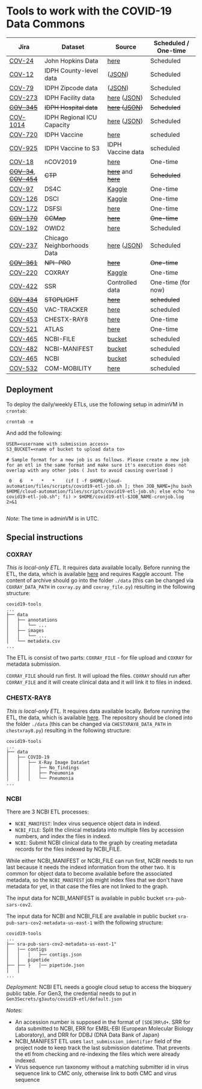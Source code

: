 # Tools to work with the COVID-19 Data Commons

| Jira | Dataset | Source | Scheduled / One-time |
| --- | --- | --- | --- |
| [COV-24][cov-24] | John Hopkins Data | [here][jhu] | Scheduled |
| [COV-12][cov-12] | IDPH County-level data | ([JSON][idph-county-json]) | Scheduled |
| [COV-79][cov-79] | IDPH Zipcode data| ([JSON][idph-zipcode-json]) | Scheduled |
| [COV-273][cov-273] | IDPH Facility data | [here][idph-facility] ([JSON][idph-facility-json]) | Scheduled |
| ~~[COV-345][cov-345]~~ | ~~IDPH Hospital data~~ | ~~[here][idph-hospital] ([JSON][idph-hospital-json])~~ | ~~Scheduled~~ |
| [COV-1014][cov-1014] | IDPH Regional ICU Capacity | [here][idph-regional-icu-cap] ([JSON][idph-regional-icu-cap-json]) | Scheduled |
| [COV-720][cov-720] | IDPH Vaccine | [here][covid-19-vaccine-administration-data] | scheduled|
| [COV-925][cov-925] | IDPH Vaccine to S3 | IDPH Vaccine data | scheduled|
| [COV-18][cov-18] | nCOV2019 | [here][ncov2019] | One-time |
| ~~[COV-34][cov-34]~~, ~~[COV-454][cov-454]~~ | ~~CTP~~ | ~~[here][ctp]~~ and ~~[here][race]~~ | ~~Scheduled~~ |
| [COV-97][cov-97] | DS4C | [Kaggle][ds4c] | One-time |
| [COV-126][cov-126] | DSCI | [Kaggle][dsci] | One-time |
| [COV-172][cov-172] | DSFSI | [here][dsfsi] | One-time |
| ~~[COV-170][cov-170]~~ | ~~CCMap~~ | ~~[here][ccmap]~~ | ~~One-time~~|
| [COV-192][cov-192] | OWID2 | [here][owid] | Scheduled |
| [COV-237][cov-237] | Chicago Neighborhoods Data | [here][chi-nbhd] ([JSON][chi-nbhd-json]) | Scheduled |
| ~~[COV-361][cov-361]~~ | ~~NPI-PRO~~ | ~~[here][npi-pro]~~ | ~~One-time~~|
| [COV-220][cov-220] | COXRAY | [Kaggle][coxray] | One-time |
| [COV-422][cov-422] | SSR | Controlled data | One-time (for now) |
| ~~[COV-434][cov-434]~~ | ~~STOPLIGHT~~ | ~~[here][stoplight]~~ | ~~scheduled~~|
| [COV-450][cov-422] | VAC-TRACKER | [here][vac-tracker] | scheduled |
| [COV-453][cov-453] | CHESTX-RAY8 | [here][chestxray8] | One-time |
| [COV-521][cov-521] | ATLAS | [here][atlas] | One-time |
| [COV-465][cov-465] | NCBI-FILE | [bucket][ncbi-bucket] | scheduled|
| [COV-482][cov-482] | NCBI-MANIFEST | [bucket][ncbi-bucket] | scheduled|
| [COV-465][cov-465] | NCBI | [bucket][ncbi-bucket] | scheduled|
| [COV-532][cov-532] | COM-MOBILITY | [here](com-mobility) | scheduled|


## Deployment

To deploy the daily/weekly ETLs, use the following setup in adminVM in `crontab`:
```
crontab -e
```

And add the following:

```
USER=<username with submission access>
S3_BUCKET=<name of bucket to upload data to>

# Sample format for a new job is as follows. Please create a new job for an etl in the same format and make sure it's execution does not overlap with any other jobs ( Just to avoid causing overload )

 0   6   *   *   *    (if [ -f $HOME/cloud-automation/files/scripts/covid19-etl-job.sh ]; then JOB_NAME=jhu bash $HOME/cloud-automation/files/scripts/covid19-etl-job.sh; else echo "no covid19-etl-job.sh"; fi) > $HOME/covid19-etl-$JOB_NAME-cronjob.log 2>&1


```

*Note*: The time in adminVM is in UTC.

## Special instructions

### COXRAY

*This is local-only ETL.*
It requires data available locally.
Before running the ETL, the data, which is available [here](https://www.kaggle.com/bachrr/covid-chest-xray) and requires Kaggle account.
The content of archive should go into the folder `./data` (this can be changed via `COXRAY_DATA_PATH` in `coxray.py` and `coxray_file.py`) resulting in the following structure:

```
covid19-tools
...
├── data
│   ├── annotations
│   │   └── ...
│   ├── images
│   │   └── ...
│   └── metadata.csv
...
```

The ETL is consist of two parts: `COXRAY_FILE` - for file upload and `COXRAY` for metadata submission.

`COXRAY_FILE` should run first. It will upload the files.
`COXRAY` should run after `COXRAY_FILE` and it will create clinical data and it will link it to files in indexd.

### CHESTX-RAY8

*This is local-only ETL.*
It requires data available locally.
Before running the ETL, the data, which is available [here][chestxray8].
The repository should be cloned into the folder `./data` (this can be changed via `CHESTXRAY8_DATA_PATH` in `chestxray8.py`) resulting in the following structure:

```
covid19-tools
...
├── data
│   ├── COVID-19
│   │   ├── X-Ray Image DataSet
│   │   │   ├── No_findings
│   │   │   ├── Pneumonia
│   │   │   └── Pneumonia
...
```

### NCBI

There are 3 NCBI ETL processes:
- `NCBI_MANIFEST`: Index virus sequence object data in indexd.
- `NCBI_FILE`: Split the clinical metadata into multiple files by accession numbers, and index the files in indexd.
- `NCBI`: Submit NCBI clinical data to the graph by creating metadata records for the files indexed by NCBI_FILE.

While either NCBI_MANIFEST or NCBI_FILE can run first, NCBI needs to run last because it needs the indexd information from the other two. It is common for object data to become available before the associated metadata, so the `NCBI_MANIFEST` job might index files that we don't have metadata for yet, in that case the files are not linked to the graph.

The input data for NCBI_MANIFEST is available in public bucket `sra-pub-sars-cov2`.

The input data for NCBI and NCBI_FILE are available in public bucket `sra-pub-sars-cov2-metadata-us-east-1` with the following structure:

```
covid19-tools
...
├── sra-pub-sars-cov2-metadata-us-east-1"
│   |── contigs
│   │   │   ├── contigs.json
│   │   pipetide
├── ├── ├   │── pipetide.json
│   │  
...
```
*Deployment*: NCBI ETL needs a google cloud setup to access the biqquery public table. For Gen3, the credential needs to put in
`Gen3Secrets/g3auto/covid19-etl/default.json`

*Notes*:
- An accession number is supposed in the format of `[SDE]RR\d+`. SRR for data submitted to NCBI, ERR for EMBL-EBI (European Molecular Biology Laboratory), and DRR for DDBJ (DNA Data Bank of Japan)
- NCBI_MANIFEST ETL uses `last_submission_identifier` field of the project node to keep track the last submission datetime. That prevents the etl from checking and re-indexing the files which were already indexed.
- Virus sequence run taxonomy without a matching submitter id in virus sequence link to CMC only, otherwise link to both CMC and virus sequence


[chi-nbhd]: https://covid19neighborhoods.southsideweekly.com/
[chi-nbhd-json]: https://covid19neighborhoods.southsideweekly.com/page-data/index/page-data.json
[jhu]: https://github.com/CSSEGISandData/COVID-19/tree/master/csse_covid_19_data/csse_covid_19_time_series
[idph-county-json]: http://www.dph.illinois.gov/sitefiles/COVIDTestResults.json?nocache=1
[idph-zipcode-json]: http://dph.illinois.gov/sitefiles/COVIDZip.json?nocache=1
[idph-facility]: https://dph.illinois.gov/covid19/long-term-care-facility-outbreaks-covid-19
[idph-facility-json]: https://dph.illinois.gov/sitefiles/COVIDLTC.json?nocache=1
[idph-hospital]: http://www.dph.illinois.gov/covid19/hospitalization-utilization
[idph-hospital-json]: https://dph.illinois.gov/sitefiles/COVIDHospitalRegions.json
[idph-regional-icu-cap]: http://www.dph.illinois.gov/covid19/hospitalization-utilization
[idph-regional-icu-cap-json]: https://idph.illinois.gov/DPHPublicInformation/api/COVIDExport/GetHospitalizationResultsRegion
[covid-19-vaccine-administration-data]: http://www.dph.illinois.gov/content/covid-19-vaccine-administration-data
[ds4c]: https://www.kaggle.com/kimjihoo/coronavirusdataset#PatientInfo.csv
[dsci]: https://www.kaggle.com/ardisragen/indonesia-coronavirus-cases
[dsfsi]: https://github.com/dsfsi/covid19africa/tree/master/data/line_lists
[owid]: https://github.com/owid/covid-19-data/blob/master/public/data/testing/covid-testing-latest-data-source-details.csv
[coxray]: https://www.kaggle.com/bachrr/covid-chest-xray
[chestxray8]: https://github.com/muhammedtalo/COVID-19
[ccmap]: https://github.com/covidcaremap/covid19-healthsystemcapacity/tree/master/data/published
[ctp]: https://covidtracking.com/data
[race]: https://covidtracking.com/race
[npi-pro]: https://www.arcgis.com/home/item.html?id=7e80baf1773e4fd9b44fe9fb054677db
[ncov2019]: https://www.kaggle.com/sudalairajkumar/novel-corona-virus-2019-dataset?select=COVID19_line_list_data.csv
[vac-tracker]:https://biorender.com/page-data/covid-vaccine-tracker/page-data.json
[stoplight]: https://covidstoplight.org/api/v0/location/US
[atlas]: https://opportunityinsights.org/data/?geographic_level=0&topic=0&paper_id=1652#resource-listing
[com-mobility]: https://www.gstatic.com/covid19/mobility/Global_Mobility_Report.csv
[ncbi-bucket]: https://github.com/uc-cdis/covid19-tools#ncbi
[cov-12]: https://occ-data.atlassian.net/browse/COV-12
[cov-18]: https://occ-data.atlassian.net/browse/COV-18
[cov-24]: https://occ-data.atlassian.net/browse/COV-24
[cov-34]: https://occ-data.atlassian.net/browse/COV-34
[cov-79]: https://occ-data.atlassian.net/browse/COV-79
[cov-97]: https://occ-data.atlassian.net/browse/COV-97
[cov-126]: https://occ-data.atlassian.net/browse/COV-126
[cov-170]: https://occ-data.atlassian.net/browse/COV-170
[cov-172]: https://occ-data.atlassian.net/browse/COV-172
[cov-192]: https://occ-data.atlassian.net/browse/COV-192
[cov-220]: https://occ-data.atlassian.net/browse/COV-220
[cov-237]: https://occ-data.atlassian.net/browse/COV-237
[cov-273]: https://occ-data.atlassian.net/browse/COV-273
[cov-345]: https://occ-data.atlassian.net/browse/COV-345
[cov-361]: https://occ-data.atlassian.net/browse/COV-361
[cov-422]: https://occ-data.atlassian.net/browse/COV-422
[cov-434]: https://occ-data.atlassian.net/browse/COV-434
[cov-450]: https://occ-data.atlassian.net/browse/COV-450
[cov-453]: https://occ-data.atlassian.net/browse/COV-453
[cov-521]: https://occ-data.atlassian.net/browse/COV-521
[cov-465]: https://occ-data.atlassian.net/browse/COV-465
[cov-482]: https://occ-data.atlassian.net/browse/COV-482
[cov-454]: https://occ-data.atlassian.net/browse/COV-454
[cov-532]: https://occ-data.atlassian.net/browse/COV-532
[cov-720]: https://occ-data.atlassian.net/browse/COV-720
[cov-925]: https://occ-data.atlassian.net/browse/COV-925
[cov-1014]: https://occ-data.atlassian.net/browse/COV-1014
